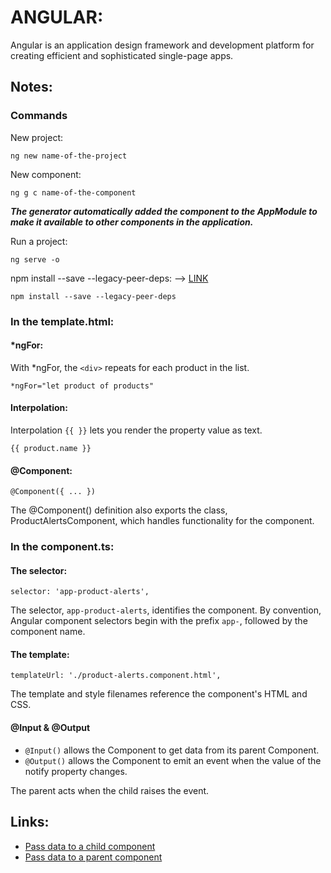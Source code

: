 # ANGULAR:

Angular is an application design framework and development platform for creating efficient and sophisticated single-page apps.

## Notes:

### Commands

New project:

```
ng new name-of-the-project
```
New component:

```
ng g c name-of-the-component
```
***The generator automatically added the component to the AppModule to make it available to other components in the application.***


Run a project:

```
ng serve -o
```

npm install --save --legacy-peer-deps: 
--> [LINK](https://stackoverflow.com/questions/66239691/what-does-npm-install-legacy-peer-deps-do-exactly-when-is-it-recommended-wh)
```
npm install --save --legacy-peer-deps
```

### In the template.html:
#### *ngFor:

With *ngFor, the ```<div>``` repeats for each product in the list.

```
*ngFor="let product of products"
```

#### Interpolation: 

 Interpolation ```{{ }}``` lets you render the property value as text.

```
{{ product.name }}
```

#### @Component:

```
@Component({ ... })
```

The @Component() definition also exports the class, ProductAlertsComponent, which handles functionality for the component.

### In the component.ts:

#### The selector: 

```
selector: 'app-product-alerts',
```

The selector, ```app-product-alerts```, identifies the component. 
By convention, Angular component selectors begin with the prefix ```app-```, followed by the component name.

#### The template:

```
templateUrl: './product-alerts.component.html',
```

The template and style filenames reference the component's HTML and CSS.

#### @Input & @Output

- ```@Input()``` allows the Component to get data from its parent Component.
- ```@Output()``` allows the Component to emit an event when the value of the notify property changes.

 The parent acts when the child raises the event.

## Links:

- [Pass data to a child component](https://angular.io/start#pass-data-to-a-child-component)
- [Pass data to a parent component](https://angular.io/start#pass-data-to-a-parent-component)